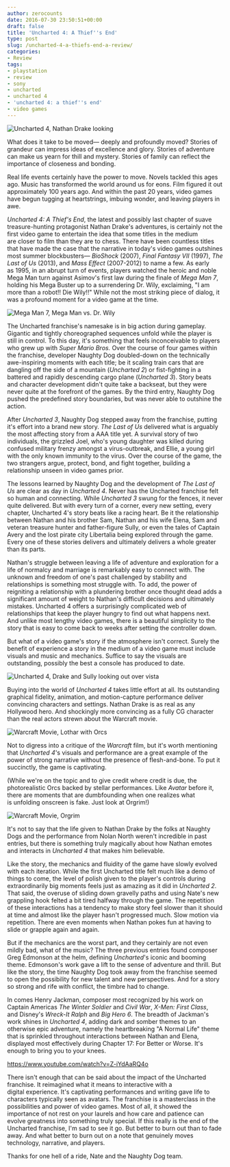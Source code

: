 ```yaml
---
author: zerocounts
date: 2016-07-30 23:50:51+00:00
draft: false
title: 'Uncharted 4: A Thief''s End'
type: post
slug: /uncharted-4-a-thiefs-end-a-review/
categories:
- Review
tags:
- playstation
- review
- sony
- uncharted
- uncharted 4
- 'uncharted 4: a thief''s end'
- video games
---
```


![Uncharted 4, Nathan Drake looking](/uncharted-4-drake-looking1.jpg)

What does it take to be moved— deeply and profoundly moved? Stories of grandeur can impress ideas of excellence and glory. Stories of adventure can make us yearn for thill and mystery. Stories of family can reflect the importance of closeness and bonding.

Real life events certainly have the power to move. Novels tackled this ages ago. Music has transformed the world around us for eons. Film figured it out approximately 100 years ago. And within the past 20 years, video games have begun tugging at heartstrings, imbuing wonder, and leaving players in awe.

_Uncharted 4: A Thief's End_, the latest and possibly last chapter of suave treasure-hunting protagonist Nathan Drake's adventures, is certainly not the first video game to entertain the idea that some titles in the medium are closer to film than they are to chess. There have been countless titles that have made the case that the narrative in today's video games outshines most summer blockbusters— _BioShock_ (2007), _Final Fantasy VII_ (1997), _The Last of Us_ (2013), and _Mass Effect_ (2007-2012) to name a few. As early as 1995, in an abrupt turn of events, players watched the heroic and noble Mega Man turn against Asimov's first law during the finale of _Mega Man 7_, holding his Mega Buster up to a surrendering Dr. Wily, exclaiming, "I am more than a robot!! Die Wily!!" While not the most striking piece of dialog, it was a profound moment for a video game at the time.

![Mega Man 7, Mega Man vs. Dr. Wily](/mega-man-7-mega-man-vs-wily.png)

The Uncharted franchise's namesake is in big action during gameplay. Gigantic and tightly choreographed sequences unfold while the player is still in control. To this day, it's something that feels inconceivable to players who grew up with _Super Mario Bros._ Over the course of four games within the franchise, developer Naughty Dog doubled-down on the technically awe-inspiring moments with each title; be it scaling train cars that are dangling off the side of a mountain (_Uncharted 2_) or fist-fighting in a battered and rapidly descending cargo plane (_Uncharted 3_). Story beats and character development didn't quite take a backseat, but they were never quite at the forefront of the games. By the third entry, Naughty Dog pushed the predefined story boundaries, but was never able to outshine the action.

After _Uncharted 3_, Naughty Dog stepped away from the franchise, putting it's effort into a brand new story. _The Last of Us_ delivered what is arguably the most affecting story from a AAA title yet. A survival story of two individuals, the grizzled Joel, who's young daughter was killed during confused military frenzy amongst a virus-outbreak, and Ellie, a young girl with the only known immunity to the virus. Over the course of the game, the two strangers argue, protect, bond, and fight together, building a relationship unseen in video games prior.

The lessons learned by Naughty Dog and the development of _The Last of Us_ are clear as day in _Uncharted 4_. Never has the Uncharted franchise felt so human and connecting. While _Uncharted 3_ swung for the fences, it never quite delivered. But with every turn of a corner, every new setting, every chapter, Uncharted 4's story beats like a racing heart. Be it the relationship between Nathan and his brother Sam, Nathan and his wife Elena, Sam and veteran treasure hunter and father-figure Sully, or even the tales of Captain Avery and the lost pirate city Libertalia being explored through the game. Every one of these stories delivers and ultimately delivers a whole greater than its parts.

Nathan's struggle between leaving a life of adventure and exploration for a life of normalcy and marriage is remarkably easy to connect with. The unknown and freedom of one's past challenged by stability and relationships is something most struggle with. To add, the power of reigniting a relationship with a plundering brother once thought dead adds a significant amount of weight to Nathan's difficult decisions and ultimately mistakes. Uncharted 4 offers a surprisingly complicated web of relationships that keep the player hungry to find out what happens next. And unlike most lengthy video games, there is a beautiful simplicity to the story that is easy to come back to weeks after setting the controller down.

But what of a video game's story if the atmosphere isn't correct. Surely the benefit of experience a story in the medium of a video game must include visuals and music and mechanics. Suffice to say the visuals are outstanding, possibly the best a console has produced to date.

![Uncharted 4, Drake and Sully looking out over vista](/uncharted-4-drake-sully-vista1.jpg)

Buying into the world of _Uncharted 4_ takes little effort at all. Its outstanding graphical fidelity, animation, and motion-capture performance deliver convincing characters and settings. Nathan Drake is as real as any Hollywood hero. And shockingly more convincing as a fully CG character than the real actors strewn about the Warcraft movie.

![Warcraft Movie, Lothar with Orcs](/warcraft-movie-lothar-orcs.jpg)

Not to digress into a critique of the _Warcraft_ film, but it's worth mentioning that _Uncharted 4_'s visuals and performance are a great example of the power of strong narrative without the presence of flesh-and-bone. To put it succinctly, the game is captivating.

(While we're on the topic and to give credit where credit is due, the photorealistic Orcs backed by stellar performances. Like _Avatar_ before it, there are moments that are dumbfounding when one realizes what is unfolding onscreen is fake. Just look at Orgrim!)

![Warcraft Movie, Orgrim](/warcraft-movie-orgrim.jpg)

It's not to say that the life given to Nathan Drake by the folks at Naughty Dogs and the performance from Nolan North weren't incredible in past entries, but there is something truly magically about how Nathan emotes and interacts in _Uncharted 4_ that makes him believable.

Like the story, the mechanics and fluidity of the game have slowly evolved with each iteration. While the first Uncharted title felt much like a demo of things to come, the level of polish given to the player's controls during extraordinarily big moments feels just as amazing as it did in _Uncharted 2_. That said, the overuse of sliding down gravelly paths and using Nate's new grappling hook felted a bit tired halfway through the game. The repetition of these interactions has a tendency to make story feel slower than it should at time and almost like the player hasn't progressed much. Slow motion via repetition. There are even moments when Nathan pokes fun at having to slide or grapple again and again.

But if the mechanics are the worst part, and they certainly are not even mildly bad, what of the music? The three previous entries found composer Greg Edmonson at the helm, defining _Uncharted_'s iconic and booming theme. Edmonson's work gave a lift to the sense of adventure and thrill. But like the story, the time Naughty Dog took away from the franchise seemed to open the possibility for new talent and new perspectives. And for a story so strong and rife with conflict, the timbre had to change.

In comes Henry Jackman, composer most recognized by his work on Captain Americas _The Winter Soldier_ and _Civil War_, _X-Men: First Class_, and Disney's _Wreck-It Ralph_ and _Big Hero 6_. The breadth of Jackman's work shines in _Uncharted 4_, adding dark and somber themes to an otherwise epic adventure, namely the heartbreaking "A Normal Life" theme that is sprinkled throughout interactions between Nathan and Elena, displayed most effectively during Chapter 17: For Better or Worse. It's enough to bring you to your knees.

<https://www.youtube.com/watch?v=Z-iYdAaRQ4o>

There isn't enough that can be said about the impact of the Uncharted franchise. It reimagined what it means to interactive with a digital experience. It's captivating performances and writing gave life to characters typically seen as avatars. The franchise is a masterclass in the possibilities and power of video games. Most of all, it showed the importance of not rest on your laurels and how care and patience can evolve greatness into something truly special. If this really is the end of the Uncharted franchise, I'm sad to see it go. But better to burn out than to fade away. And what better to burn out on a note that genuinely moves technology, narrative, and players.

Thanks for one hell of a ride, Nate and the Naughty Dog team.
